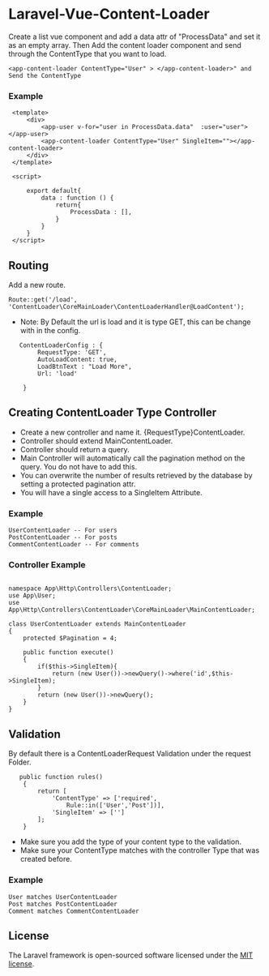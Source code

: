 
# Laravel-Vue-Content-Loader

Create a list vue component and add a data attr of "ProcessData" and set it as an empty array.
Then Add the content loader component and send through the ContentType that you want to load.
```
<app-content-loader ContentType="User" > </app-content-loader>" and Send the ContentType

```
### Example
```
 <template>
     <div>
         <app-user v-for="user in ProcessData.data"  :user="user"></app-user>
         <app-content-loader ContentType="User" SingleItem=""></app-content-loader>
     </div>
 </template>
 
 <script>
 
     export default{
         data : function () {
             return{
                 ProcessData : [],
             }
         }
     }
 </script>

```
## Routing

Add a new route. 
```
Route::get('/load', 'ContentLoader\CoreMainLoader\ContentLoaderHandler@LoadContent');

```

- Note: By Default the url is load and it is type GET, this can be change with in the config.
```
   ContentLoaderConfig : {
        RequestType: 'GET',
        AutoLoadContent: true,
        LoadBtnText : "Load More",
        Url: 'load'

    }
```
## Creating ContentLoader Type Controller

- Create a new controller and name it. {RequestType}ContentLoader.
- Controller should extend MainContentLoader.
- Controller should return a query. 
- Main Controller will automatically call the pagination method on the query. You do not have to add this.
- You can overwrite the number of results retrieved by the database by setting a protected pagination attr.
- You will have a single access to a SingleItem Attribute.
### Example
```
UserContentLoader -- For users
PostContentLoader -- For posts
CommentContentLoader -- For comments

```
### Controller Example
```

namespace App\Http\Controllers\ContentLoader;
use App\User;
use App\Http\Controllers\ContentLoader\CoreMainLoader\MainContentLoader;

class UserContentLoader extends MainContentLoader
{
    protected $Pagination = 4;

    public function execute()
    {
        if($this->SingleItem){
            return (new User())->newQuery()->where('id',$this->SingleItem);
        }
        return (new User())->newQuery();
    }
}
```



## Validation

By default there is a ContentLoaderRequest Validation under the request Folder.
```
   public function rules()
    {
        return [
            'ContentType' => ['required',
                Rule::in(['User','Post'])],
            'SingleItem' => ['']
        ];
    }
```
- Make sure you add the type of your content type to the validation.
- Make sure your ContentType matches with the controller Type that was created before.

### Example
```
User matches UserContentLoader
Post matches PostContentLoader
Comment matches CommentContentLoader
```

## License
The Laravel framework is open-sourced software licensed under the [MIT license](http://opensource.org/licenses/MIT).
 
